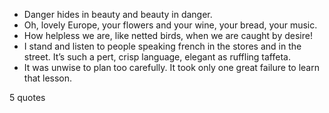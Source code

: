  - Danger hides in beauty and beauty in danger.
 - Oh, lovely Europe, your flowers and your wine, your bread, your music.
 - How helpless we are, like netted birds, when we are caught by desire!
 - I stand and listen to people speaking french in the stores and in the street. It’s such a pert, crisp language, elegant as ruffling taffeta.
 - It was unwise to plan too carefully. It took only one great failure to learn that lesson.

5 quotes